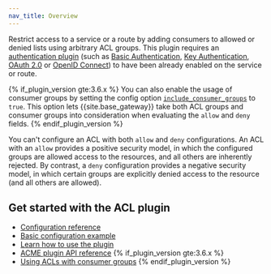 ```yaml
---
nav_title: Overview
---
```


Restrict access to a service or a route by adding consumers to allowed or
denied lists using arbitrary ACL groups. This plugin requires an [authentication plugin](/hub/#authentication)
(such as [Basic Authentication](/hub/kong-inc/basic-auth/), [Key Authentication](/hub/kong-inc/key-auth/),
[OAuth 2.0](/hub/kong-inc/oauth2/) or [OpenID Connect](/hub/kong-inc/openid-connect/)) to have been already
enabled on the service or route.

{% if_plugin_version gte:3.6.x %}
You can also enable the usage of consumer groups by setting the config option [`include_consumer_groups`](/hub/kong-inc/acl/configuration/#include_consumer_groups) to `true`.
This option lets {{site.base_gateway}} take both ACL groups and consumer groups into consideration when evaluating the `allow` and `deny` fields.
{% endif_plugin_version %}

You can't configure an ACL with both `allow` and `deny` configurations. An ACL with an `allow` provides a positive security model, in which the configured groups are allowed access to the resources, and all others are inherently rejected. By contrast, a `deny` configuration provides a negative security model, in which certain groups are explicitly denied access to the resource (and all others are allowed).

## Get started with the ACL plugin

* [Configuration reference](/hub/kong-inc/acl/configuration/)
* [Basic configuration example](/hub/kong-inc/acl/how-to/basic-example/)
* [Learn how to use the plugin](/hub/kong-inc/acl/how-to/)
* [ACME plugin API reference](/hub/kong-inc/acl/api/)
{% if_plugin_version gte:3.6.x %}
* [Using ACLs with consumer groups](/hub/kong-inc/acl/how-to/consumer-groups/)
{% endif_plugin_version %}

